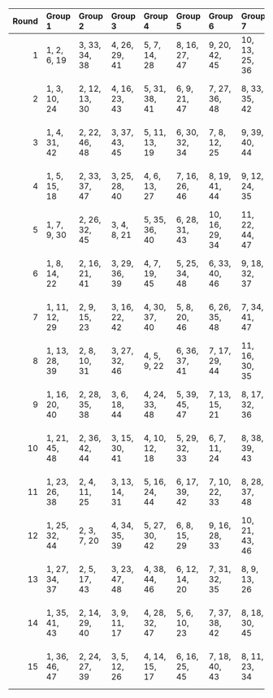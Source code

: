|   Round | Group 1       | Group 2       | Group 3       | Group 4       | Group 5       | Group 6        | Group 7        | Group 8        | Group 9        | Group 10       | Group 11       | Group 12       |
|--------:|:--------------|:--------------|:--------------|:--------------|:--------------|:---------------|:---------------|:---------------|:---------------|:---------------|:---------------|:---------------|
|       1 | 1, 2, 6, 19   | 3, 33, 34, 38 | 4, 26, 29, 41 | 5, 7, 14, 28  | 8, 16, 27, 47 | 9, 20, 42, 45  | 10, 13, 25, 36 | 11, 31, 40, 48 | 12, 37, 39, 46 | 15, 24, 32, 43 | 17, 18, 22, 35 | 21, 23, 30, 44 |
|       2 | 1, 3, 10, 24  | 2, 12, 13, 30 | 4, 16, 23, 43 | 5, 31, 38, 41 | 6, 9, 21, 47  | 7, 27, 36, 48  | 8, 33, 35, 42  | 11, 20, 32, 39 | 14, 34, 44, 45 | 15, 22, 25, 37 | 17, 19, 26, 40 | 18, 28, 29, 46 |
|       3 | 1, 4, 31, 42  | 2, 22, 46, 48 | 3, 37, 43, 45 | 5, 11, 13, 19 | 6, 30, 32, 34 | 7, 8, 12, 25   | 9, 39, 40, 44  | 10, 17, 20, 47 | 14, 16, 18, 38 | 15, 26, 33, 36 | 21, 27, 29, 35 | 23, 24, 28, 41 |
|       4 | 1, 5, 15, 18  | 2, 33, 37, 47 | 3, 25, 28, 40 | 4, 6, 13, 27  | 7, 16, 26, 46 | 8, 19, 41, 44  | 9, 12, 24, 35  | 10, 30, 39, 48 | 11, 36, 38, 45 | 14, 23, 32, 42 | 17, 21, 31, 34 | 20, 22, 29, 43 |
|       5 | 1, 7, 9, 30   | 2, 26, 32, 45 | 3, 4, 8, 21   | 5, 35, 36, 40 | 6, 28, 31, 43 | 10, 16, 29, 34 | 11, 22, 44, 47 | 12, 15, 27, 38 | 13, 18, 42, 48 | 14, 33, 39, 41 | 17, 23, 25, 46 | 19, 20, 24, 37 |
|       6 | 1, 8, 14, 22  | 2, 16, 21, 41 | 3, 29, 36, 39 | 4, 7, 19, 45  | 5, 25, 34, 48 | 6, 33, 40, 46  | 9, 18, 32, 37  | 10, 11, 15, 28 | 12, 42, 43, 47 | 13, 20, 23, 35 | 17, 24, 30, 38 | 26, 27, 31, 44 |
|       7 | 1, 11, 12, 29 | 2, 9, 15, 23  | 3, 16, 22, 42 | 4, 30, 37, 40 | 5, 8, 20, 46  | 6, 26, 35, 48  | 7, 34, 41, 47  | 10, 19, 32, 38 | 13, 33, 43, 44 | 14, 21, 24, 36 | 17, 27, 28, 45 | 18, 25, 31, 39 |
|       8 | 1, 13, 28, 39 | 2, 8, 10, 31  | 3, 27, 32, 46 | 4, 5, 9, 22   | 6, 36, 37, 41 | 7, 17, 29, 44  | 11, 16, 30, 35 | 12, 23, 33, 45 | 14, 19, 43, 48 | 15, 34, 40, 42 | 18, 24, 26, 47 | 20, 21, 25, 38 |
|       9 | 1, 16, 20, 40 | 2, 28, 35, 38 | 3, 6, 18, 44  | 4, 24, 33, 48 | 5, 39, 45, 47 | 7, 13, 15, 21  | 8, 17, 32, 36  | 9, 10, 14, 27  | 11, 41, 42, 46 | 12, 19, 22, 34 | 23, 29, 31, 37 | 25, 26, 30, 43 |
|      10 | 1, 21, 45, 48 | 2, 36, 42, 44 | 3, 15, 30, 41 | 4, 10, 12, 18 | 5, 29, 32, 33 | 6, 7, 11, 24   | 8, 38, 39, 43  | 9, 19, 31, 46  | 13, 16, 17, 37 | 14, 25, 35, 47 | 20, 26, 28, 34 | 22, 23, 27, 40 |
|      11 | 1, 23, 26, 38 | 2, 4, 11, 25  | 3, 13, 14, 31 | 5, 16, 24, 44 | 6, 17, 39, 42 | 7, 10, 22, 33  | 8, 28, 37, 48  | 9, 34, 36, 43  | 12, 21, 32, 40 | 15, 35, 45, 46 | 18, 20, 27, 41 | 19, 29, 30, 47 |
|      12 | 1, 25, 32, 44 | 2, 3, 7, 20   | 4, 34, 35, 39 | 5, 27, 30, 42 | 6, 8, 15, 29  | 9, 16, 28, 33  | 10, 21, 43, 46 | 11, 14, 26, 37 | 12, 17, 41, 48 | 13, 38, 40, 47 | 18, 19, 23, 36 | 22, 24, 31, 45 |
|      13 | 1, 27, 34, 37 | 2, 5, 17, 43  | 3, 23, 47, 48 | 4, 38, 44, 46 | 6, 12, 14, 20 | 7, 31, 32, 35  | 8, 9, 13, 26   | 10, 40, 41, 45 | 11, 18, 21, 33 | 15, 16, 19, 39 | 22, 28, 30, 36 | 24, 25, 29, 42 |
|      14 | 1, 35, 41, 43 | 2, 14, 29, 40 | 3, 9, 11, 17  | 4, 28, 32, 47 | 5, 6, 10, 23  | 7, 37, 38, 42  | 8, 18, 30, 45  | 12, 16, 31, 36 | 13, 24, 34, 46 | 15, 20, 44, 48 | 19, 25, 27, 33 | 21, 22, 26, 39 |
|      15 | 1, 36, 46, 47 | 2, 24, 27, 39 | 3, 5, 12, 26  | 4, 14, 15, 17 | 6, 16, 25, 45 | 7, 18, 40, 43  | 8, 11, 23, 34  | 9, 29, 38, 48  | 10, 35, 37, 44 | 13, 22, 32, 41 | 19, 21, 28, 42 | 20, 30, 31, 33 |